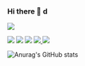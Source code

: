 ### Hi there 👋 d

<!--
**jinwooahnKHU/jinwooahnKHU** is a ✨ _special_ ✨ repository because its `README.md` (this file) appears on your GitHub profile.

Here are some ideas to get you started:

- 🔭 I’m currently working on ...
- 🌱 I’m currently learning ...
- 👯 I’m looking to collaborate on ...
- 🤔 I’m looking for help with ...
- 💬 Ask me about ...
- 📫 How to reach me: ...
- 😄 Pronouns: ...
- ⚡ Fun fact: ...
-->

<a href="https://www.linkedin.com/in/jinwoo-ahn-9b1a99222/" target="_blank"><img src="https://img.shields.io/badge/LinkedIn-0A66C2?style=flat&logo=#EA4335&logoColor=3776AB"/></a>

<a href="https://www.python.org" target="_blank"><img src="https://img.shields.io/badge/Python-3776AB?style=flat&logo=#EA4335&logoColor=3776AB"/></a> <a href="https://www.cplusplus.com" target="_blank"><img src="https://img.shields.io/badge/C++-00599C?style=flat&logo=#EA4335&logoColor=3776AB"/></a> <a href="https://www.mysql.com" target="_blank"><img src="https://img.shields.io/badge/MySQL-4479A1?style=flat&logo=#EA4335&logoColor=3776AB"/></a> <a href="https://www.tensorflow.org" target="_blank"><img src="https://img.shields.io/badge/TensorFlow-FF6F00?style=flat&logo=#EA4335&logoColor=3776AB"/> </a>
<a href="https://git-scm.com" target="_blank"><img src="https://img.shields.io/badge/Git-F05032?style=flat&logo=#EA4335&logoColor=3776AB"/></a>


![Anurag's GitHub stats](https://github-readme-stats.vercel.app/api?username=jinwooahnKHU&show_icons=true&theme=radical)



